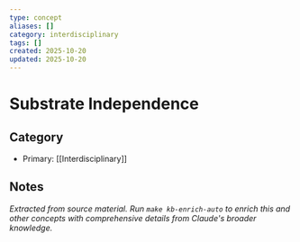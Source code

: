 ```yaml
---
type: concept
aliases: []
category: interdisciplinary
tags: []
created: 2025-10-20
updated: 2025-10-20
---
```


# Substrate Independence

## Category

- Primary: [[Interdisciplinary]]

## Notes

*Extracted from source material. Run `make kb-enrich-auto` to enrich this and other concepts with comprehensive details from Claude's broader knowledge.*
